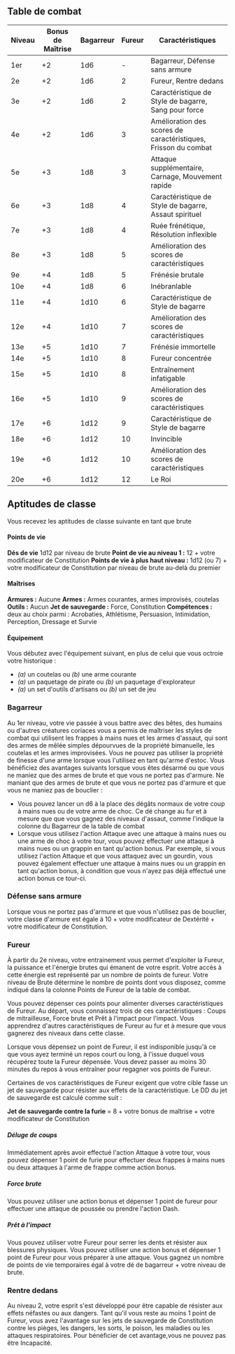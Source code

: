 ## Table de combat

| Niveau | Bonus de Maîtrise | Bagarreur | Fureur | Caractéristiques                                               |
| ------ | ----------------- | --------- | ------ | -------------------------------------------------------------- |
| 1er    | +2                | 1d6       | -      | Bagarreur, Défense sans armure                                 |
| 2e     | +2                | 1d6       | 2      | Fureur, Rentre dedans                                          |
| 3e     | +2                | 1d6       | 2      | Caractéristique de Style de bagarre, Sang pour force           |
| 4e     | +2                | 1d6       | 3      | Amélioration des scores de caractéristiques, Frisson du combat |
| 5e     | +3                | 1d8       | 3      | Attaque supplémentaire, Carnage, Mouvement rapide              |
| 6e     | +3                | 1d8       | 4      | Caractéristique de Style de bagarre, Assaut spirituel          |
| 7e     | +3                | 1d8       | 4      | Ruée frénétique, Résolution inflexible                         |
| 8e     | +3                | 1d8       | 5      | Amélioration des scores de caractéristiques                    |
| 9e     | +4                | 1d8       | 5      | Frénésie brutale                                               |
| 10e    | +4                | 1d8       | 6      | Inébranlable                                                   |
| 11e    | +4                | 1d10      | 6      | Caractéristique de Style de bagarre                            |
| 12e    | +4                | 1d10      | 7      | Amélioration des scores de caractéristiques                    |
| 13e    | +5                | 1d10      | 7      | Frénésie immortelle                                            |
| 14e    | +5                | 1d10      | 8      | Fureur concentrée                                              |
| 15e    | +5                | 1d10      | 8      | Entraînement infatigable                                       |
| 16e    | +5                | 1d10      | 9      | Amélioration des scores de caractéristiques                    |
| 17e    | +6                | 1d12      | 9      | Caractéristique de Style de bagarre                            |
| 18e    | +6                | 1d12      | 10     | Invincible                                                     |
| 19e    | +6                | 1d12      | 10     | Amélioration des scores de caractéristiques                    |
| 20e    | +6                | 1d12      | 12     | Le Roi                                                         |
## Aptitudes de classe
Vous recevez les aptitudes de classe suivante en tant que brute
#### Points de vie
**Dés de vie** 1d12 par niveau de brute
**Point de vie au niveau 1 :** 12 + votre modificateur de Constitution
**Points de vie à plus haut niveau :** 1d12 (ou 7) + votre modificateur de Constitution par niveau de brute au-delà du premier
#### Maîtrises
**Armures :** Aucune
**Armes :** Armes courantes, armes improvisés, coutelas
**Outils :** Aucun
**Jet de sauvegarde :** Force, Constitution
**Compétences :** deux au choix parmi : Acrobaties, Athlétisme, Persuasion, Intimidation, Perception, Dressage et Survie
#### Équipement
Vous débutez avec l'équipement suivant, en plus de celui que vous octroie votre historique :
- *(a)* un coutelas ou *(b)* une arme courante
- *(a)* un paquetage de pirate ou *(b)* un paquetage d'explorateur
- *(a)* un set d'outils d'artisans ou *(b)* un set de jeu
### Bagarreur
Au 1er niveau, votre vie passée à vous battre avec des bêtes, des humains ou d'autres créatures coriaces vous a permis de maîtriser les styles de combat qui utilisent les frappes à mains nues et les armes d'assaut, qui sont des armes de mêlée simples dépourvues de la propriété bimanuelle, les coutelas et les armes improvisées. Vous ne pouvez pas utiliser la propriété de finesse d'une arme lorsque vous l'utilisez en tant qu'arme d'estoc.
Vous bénéficiez des avantages suivants lorsque vous êtes désarmé ou que vous ne maniez que des armes de brute et que vous ne portez pas d'armure. Ne maniant que des armes de brute et que vous ne portez pas d'armure et que vous ne maniez pas de bouclier :
- Vous pouvez lancer un d6 à la place des dégâts normaux de votre coup à mains nues ou de votre arme de choc. Ce dé change au fur et à mesure que que vous gagnez des niveaux d'assaut, comme l'indique la colonne du Bagarreur de la table de combat
- Lorsque vous utilisez l'action Attaque avec une attaque à mains nues ou une arme de choc à votre tour, vous pouvez effectuer une attaque à mains nues ou un grappin en tant qu'action bonus. Par exemple, si vous utilisez l'action Attaque et que vous attaquez avec un gourdin, vous pouvez également effectuer une attaque à mains nues ou un grappin en tant qu'action bonus, à condition que vous n'ayez pas déjà effectué une action bonus ce tour-ci. 
### Défense sans armure
Lorsque vous ne portez pas d'armure et que vous n'utilisez pas de bouclier, votre classe d'armure est égale à 10 + votre modificateur de Dextérité + votre modificateur de Constitution.
### Fureur
À partir du 2e niveau, votre entrainement vous permet d'exploiter la Fureur, la puissance et l'énergie brutes qui émanent de votre esprit. Votre accès à cette énergie est représenté par un nombre de points de fureur. Votre niveau de Brute détermine le nombre de points dont vous disposez, comme indiqué dans la colonne Points de Fureur de la table de combat.

Vous pouvez dépenser ces points pour alimenter diverses caractéristiques de Fureur. Au départ, vous connaissez trois de ces caractéristiques : Coups de mitrailleuse, Force brute et Prêt à l'impact pour l'impact. Vous apprendrez d'autres caractéristiques de Fureur au fur et à mesure que vous gagnerez des niveaux dans cette classe.

Lorsque vous dépensez un point de Fureur, il est indisponible jusqu'à ce que vous ayez terminé un repos court ou long, à l'issue duquel vous récupérez toute la Fureur dépensée. Vous devez passer au moins 30 minutes du repos à vous entraîner pour regagner vos points de Fureur.

Certaines de vos caractéristiques de Fureur exigent que votre cible fasse un jet de sauvegarde pour résister aux effets de la caractéristique. Le DD du jet de sauvegarde est calculé comme suit :

**Jet de sauvegarde contre la furie** = 8 + votre bonus de maîtrise + votre modificateur de Constitution
##### Déluge de coups
Immédiatement après avoir effectué l'action Attaque à votre tour, vous pouvez dépenser 1 point de furie pour effectuer deux frappes à mains nues ou deux attaques à l'arme de frappe comme action bonus.
##### Force brute
Vous pouvez utiliser une action bonus et dépenser 1 point de fureur pour effectuer une attaque de poussée ou prendre l'action Dash.
##### Prêt à l'impact
Vous pouvez utiliser votre Fureur pour serrer les dents et résister aux blessures physiques. Vous pouvez utiliser une action bonus et dépenser 1 point de Fureur pour vous préparer à une attaque. Vous gagnez un nombre de points de vie temporaires égal à votre dé de bagarreur + votre niveau de brute.
### Rentre dedans
Au niveau 2, votre esprit s'est développé pour être capable de résister aux effets néfastes ou aux dangers.
Tant qu'il vous reste au moins 1 point de Fureur, vous avez l'avantage sur les jets de sauvegarde de Constitution contre les pièges, les dangers, les sorts, le poison, les maladies ou les attaques respiratoires. Pour bénéficier de cet avantage,vous ne pouvez pas être Incapacité.